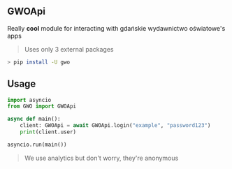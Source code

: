 ## GWOApi
Really **cool** module for interacting with gdańskie wydawnictwo oświatowe's apps
> Uses only 3 external packages

```bash
> pip install -U gwo
```

## Usage
```python
import asyncio
from GWO import GWOApi

async def main():
    client: GWOApi = await GWOApi.login("example", "password123")
    print(client.user)

asyncio.run(main())
```

> We use analytics but don't worry, they're anonymous